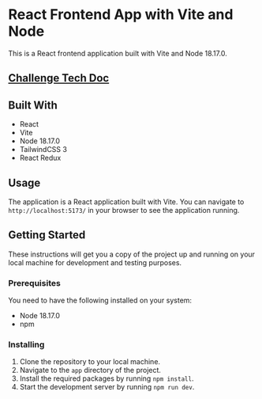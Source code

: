 # React Frontend App with Vite and Node

This is a React frontend application built with Vite and Node 18.17.0.

## [Challenge Tech Doc](./docs/challenge-tech-doc.pdf)

## Built With

- React
- Vite
- Node 18.17.0
- TailwindCSS 3
- React Redux

## Usage

The application is a React application built with Vite. You can navigate to `http://localhost:5173/` in your browser to see the application running.

## Getting Started

These instructions will get you a copy of the project up and running on your local machine for development and testing purposes.

### Prerequisites

You need to have the following installed on your system:

- Node 18.17.0
- npm

### Installing

1. Clone the repository to your local machine.
2. Navigate to the `app` directory of the project.
3. Install the required packages by running `npm install`.
4. Start the development server by running `npm run dev`.

